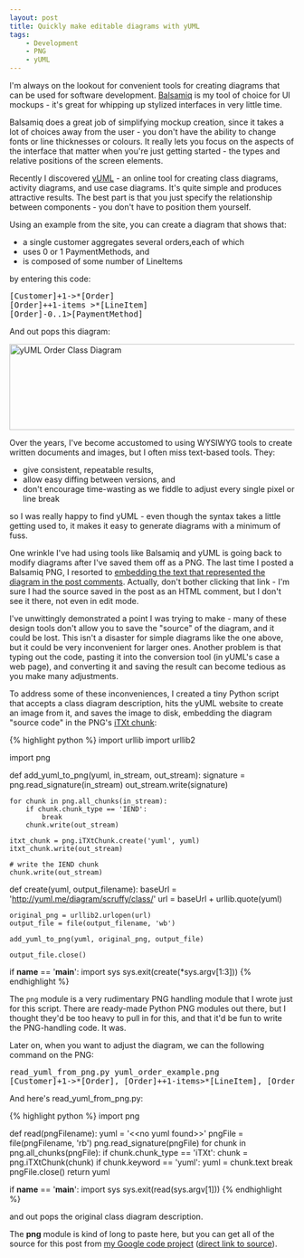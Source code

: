 ```yaml
---
layout: post
title: Quickly make editable diagrams with yUML
tags:
    - Development
    - PNG
    - yUML
---
```

I'm always on the lookout for convenient tools for creating diagrams that can be used for software development. <a href="http://www.balsamiq.com/">Balsamiq</a> is my tool of choice for UI mockups - it's great for whipping up stylized interfaces in very little time.

Balsamiq does a great job of simplifying mockup creation, since it takes a lot of choices away from the user - you don't have the ability to change fonts or line thicknesses or colours. It really lets you focus on the aspects of the interface that matter when you're just getting started - the types and relative positions of the screen elements.

Recently I discovered <a href="http://yuml.me/">yUML</a> - an online tool for creating class diagrams, activity diagrams, and use case diagrams. It's quite simple and produces attractive results. The best part is that you just specify the relationship between components - you don't have to position them yourself.

Using an example from the site, you can create a diagram that shows that:
<ul>
	<li>a single customer aggregates several orders,each of which</li>
	<li>uses 0 or 1 PaymentMethods, and</li>
	<li>is composed of some number of LineItems</li>
</ul>
by entering this code:

<pre>
[Customer]+1-&gt;*[Order]
[Order]++1-items &gt;*[LineItem]
[Order]-0..1&gt;[PaymentMethod]
</pre>

And out pops this diagram:

<div class="images">
  <img class="aligncenter size-full wp-image-414" title="yUML Order Example" src="{{ site.image_dir }}/yuml_order_example.png" alt="yUML Order Class Diagram" width="605" height="152" />
</div>

Over the years, I've become accustomed to using WYSIWYG tools to create written documents and images, but I often miss text-based tools. They:
<ul>
	<li>give consistent, repeatable results,</li>
	<li>allow easy diffing between versions, and</li>
	<li>don't encourage time-wasting as we fiddle to adjust every single pixel or line break</li>
</ul>
so I was really happy to find yUML - even though the syntax takes a little getting used to, it makes it easy to generate diagrams with a minimum of fuss.

One wrinkle I've had using tools like Balsamiq and yUML is going back to modify diagrams after I've saved them off as a PNG. The last time I posted a Balsamiq PNG, I resorted to <a href="{{ site.url }}{% post_url 2010-02-07-using-subversion-to-evangelize-powershell %}#getting_started">embedding the text that represented the diagram in the post comments</a>. Actually, don't bother clicking that link - I'm sure I had the source saved in the post as an HTML comment, but I don't see it there, not even in edit mode.

I've unwittingly demonstrated a point I was trying to make - many of these design tools don't allow you to save the "source" of the diagram, and it could be lost. This isn't a disaster for simple diagrams like the one above, but it could be very inconvenient for larger ones. Another problem is that typing out the code, pasting it into the conversion tool (in yUML's case a web page), and converting it and saving the result can become tedious as you make many adjustments.

To address some of these inconveniences, I created a tiny Python script that accepts a class diagram description, hits the yUML website to create an image from it, and saves the image to disk, embedding the diagram "source code" in the PNG's <a href="http://www.w3.org/TR/PNG/#11iTXt">iTXt chunk</a>:

{% highlight python %}
import urllib
import urllib2

import png

def add_yuml_to_png(yuml, in_stream, out_stream):
    signature = png.read_signature(in_stream)
    out_stream.write(signature)

    for chunk in png.all_chunks(in_stream):
        if chunk.chunk_type == 'IEND':
            break
        chunk.write(out_stream)

    itxt_chunk = png.iTXtChunk.create('yuml', yuml)
    itxt_chunk.write(out_stream)

    # write the IEND chunk
    chunk.write(out_stream)

def create(yuml, output_filename):
    baseUrl = 'http://yuml.me/diagram/scruffy/class/'
    url = baseUrl + urllib.quote(yuml)

    original_png = urllib2.urlopen(url)
    output_file = file(output_filename, 'wb')

    add_yuml_to_png(yuml, original_png, output_file)

    output_file.close()

if __name__ == '__main__':
    import sys
    sys.exit(create(*sys.argv[1:3]))
{% endhighlight %}

The <code>png</code> module is a very rudimentary PNG handling module that I wrote just for this script. There are ready-made Python PNG modules out there, but I thought they'd be too heavy to pull in for this, and that it'd be fun to write the PNG-handling code. It was.

Later on, when you want to adjust the diagram, we can the following command on the PNG:

<pre>
read_yuml_from_png.py yuml_order_example.png
[Customer]+1-&gt;*[Order], [Order]++1-items&gt;*[LineItem], [Order]-0..1&gt;[PaymentMethod]
</pre>

And here's read_yuml_from_png.py:

{% highlight python %}
import png

def read(pngFilename):
    yuml = '&lt;&lt;no yuml found&gt;&gt;'
    pngFile = file(pngFilename, 'rb')
    png.read_signature(pngFile)
    for chunk in png.all_chunks(pngFile):
        if chunk.chunk_type == 'iTXt':
            chunk = png.iTXtChunk(chunk)
            if chunk.keyword == 'yuml':
                yuml = chunk.text
                break
    pngFile.close()
    return yuml

if __name__ == '__main__':
    import sys
    sys.exit(read(sys.argv[1]))
{% endhighlight %}

and out pops the original class diagram description.

The <strong>png</strong> module is kind of long to paste here, but you can get all of the source for this post from <a href="http://code.google.com/p/blairconrad/source/browse/#svn/trunk/BlogExamples/2010-05-yuml-embed-text%3Fstate%3Dclosed">my Google code project</a> (<a href="https://blairconrad.googlecode.com/svn/trunk/BlogExamples/2010-05-yuml-embed-text">direct link to source</a>).
